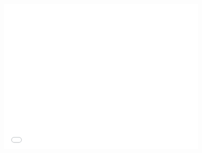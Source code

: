 <!--
title: 03 - Fixing npm permissions
featured: true
-->

<iframe width="640" height="480" src="//www.youtube.com/embed/axQykBc9lGk" frameborder="0" allowfullscreen></iframe>
